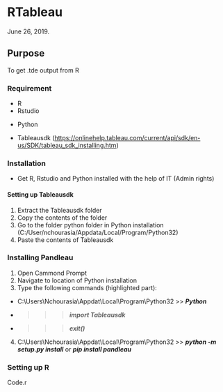 # RTableau
June 26, 2019. 

## Purpose
To get .tde output from R

### Requirement
+ R
+ Rstudio
- Python
+ Tableausdk (https://onlinehelp.tableau.com/current/api/sdk/en-us/SDK/tableau_sdk_installing.htm)

### Installation
+ Get R, Rstudio and Python installed with the help of IT (Admin rights)
#### Setting up Tableausdk
1. Extract the Tableausdk folder
2. Copy the contents of the folder
3. Go to the folder python folder in Python installation (C:/User/nchourasia/Appdata/Local/Program/Python32)
4. Paste the contents of Tableausdk

### Installing Pandleau
1. Open Cammond Prompt
2. Navigate to location of Python installation
3. Type the following commands (highlighted part):
 + C:\Users\Nchourasia\Appdat\Local\Program\Python32 >> ***Python***
 +  >>> ***import Tableausdk***
 - >>> ***exit()***
4. C:\Users\Nchourasia\Appdat\Local\Program\Python32 >> ***python -m setup.py install*** or ***pip install pandleau***

### Setting up R
Code.r

